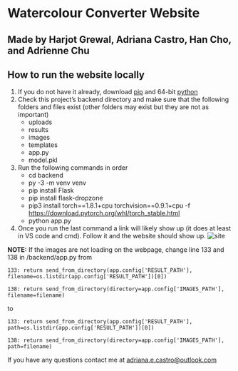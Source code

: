 # Watercolour Converter Website

## Made by Harjot Grewal, Adriana Castro, Han Cho, and Adrienne Chu

## How to run the website locally

1. If you do not have it already, download [pip](https://pip.pypa.io/en/stable/installing/) and 64-bit [python](https://www.python.org/downloads/release/python-395/)
2. Check this project’s backend directory and make sure that the following folders and files exist (other folders may exist but they are not as important)
    - uploads
    - results
    - images
    - templates
    - app.py
    - model.pkl
3. Run the following commands in order
    - cd backend
    - py -3 -m venv venv
    - pip install Flask
    - pip install flask-dropzone
    - pip3 install torch==1.8.1+cpu torchvision==0.9.1+cpu -f https://download.pytorch.org/whl/torch_stable.html
    - python app.py
4. Once you run the last command a link will likely show up (it does at least in VS code and cmd). Follow it and the website should show up.
   ![site](https://user-images.githubusercontent.com/70041708/118384868-c5b02080-b5be-11eb-8407-6e20b6327e82.jpg)

**NOTE:** If the images are not loading on the webpage, change line 133 and 138 in /backend/app.py from

    133: return send_from_directory(app.config['RESULT_PATH'], filename=os.listdir(app.config['RESULT_PATH'])[0])

    138: return send_from_directory(directory=app.config['IMAGES_PATH'], filename=filename)

to

    133: return send_from_directory(app.config['RESULT_PATH'], path=os.listdir(app.config['RESULT_PATH'])[0])

    138: return send_from_directory(directory=app.config['IMAGES_PATH'], path=filename)

If you have any questions contact me at adriana.e.castro@outlook.com
